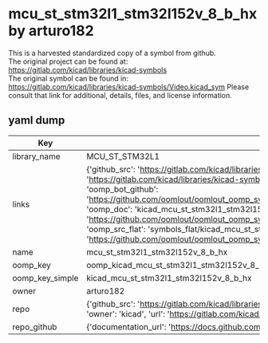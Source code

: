 # mcu_st_stm32l1_stm32l152v_8_b_hx by arturo182  
This is a harvested standardized copy of a symbol from github.  
The original project can be found at:  
https://gitlab.com/kicad/libraries/kicad-symbols  
The original symbol can be found in:
https://gitlab.com/kicad/libraries/kicad-symbols/Video.kicad_sym
Please consult that link for additional, details, files, and license information.  
## yaml dump  
| Key | Value |  
| --- | --- |  
| library_name | MCU_ST_STM32L1 |  
| links | {'github_src': 'https://gitlab.com/kicad/libraries/kicad-symbols/Video.kicad_sym', 'github_src_repo': 'https://gitlab.com/kicad/libraries/kicad-symbols', 'oomp_bot': 'kicad_mcu_st_stm32l1_stm32l152v_8_b_hx/working', 'oomp_bot_github': 'https://github.com/oomlout/oomlout_oomp_symbol_bot/tree/main/kicad_mcu_st_stm32l1_stm32l152v_8_b_hx/working', 'oomp_doc': 'kicad_mcu_st_stm32l1_stm32l152v_8_b_hx/working', 'oomp_doc_github': 'https://github.com/oomlout/oomlout_oomp_symbol_doc/tree/main/kicad_mcu_st_stm32l1_stm32l152v_8_b_hx/working', 'oomp_src_flat': 'symbols_flat/kicad_mcu_st_stm32l1_stm32l152v_8_b_hx/working', 'oomp_src_flat_github': 'https://github.com/oomlout/oomlout_oomp_symbol_src/tree/main/kicad_mcu_st_stm32l1_stm32l152v_8_b_hx/working'} |  
| name | mcu_st_stm32l1_stm32l152v_8_b_hx |  
| oomp_key | oomp_kicad_mcu_st_stm32l1_stm32l152v_8_b_hx |  
| oomp_key_simple | kicad_mcu_st_stm32l1_stm32l152v_8_b_hx |  
| owner | arturo182 |  
| repo | {'github_src': 'https://gitlab.com/kicad/libraries/kicad-symbols/Video.kicad_sym', 'name': 'libraries/kicad-symbols', 'owner': 'kicad', 'url': 'https://gitlab.com/kicad/libraries/kicad-symbols'} |  
| repo_github | {'documentation_url': 'https://docs.github.com/rest/repos/repos#get-a-repository', 'message': 'Not Found'} |  

